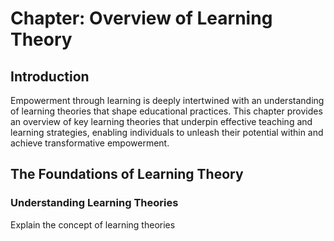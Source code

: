 Chapter: Overview of Learning Theory
====================================

Introduction
------------

Empowerment through learning is deeply intertwined with an understanding of learning theories that shape educational practices. This chapter provides an overview of key learning theories that underpin effective teaching and learning strategies, enabling individuals to unleash their potential within and achieve transformative empowerment.

The Foundations of Learning Theory
----------------------------------

### Understanding Learning Theories

Explain the concept of learning theories

